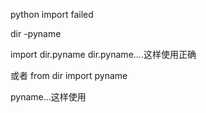 python import failed 

dir 
  -pyname


import dir.pyname
dir.pyname....这样使用正确

或者
from dir import pyname

pyname...这样使用
